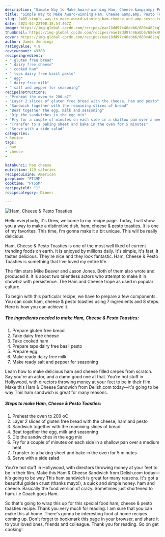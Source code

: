 ```yaml
---
description: "Simple Way to Make Award-winning Ham, Cheese &amp;amp; Pesto Toasties"
title: "Simple Way to Make Award-winning Ham, Cheese &amp;amp; Pesto Toasties"
slug: 2485-simple-way-to-make-award-winning-ham-cheese-and-amp-pesto-toasties
date: 2021-03-22T00:18:54.467Z
image: https://img-global.cpcdn.com/recipes/eae18dd97c46abb6/680x482cq70/ham-cheese-pesto-toasties-recipe-main-photo.jpg
thumbnail: https://img-global.cpcdn.com/recipes/eae18dd97c46abb6/680x482cq70/ham-cheese-pesto-toasties-recipe-main-photo.jpg
cover: https://img-global.cpcdn.com/recipes/eae18dd97c46abb6/680x482cq70/ham-cheese-pesto-toasties-recipe-main-photo.jpg
author: James Jennings
ratingvalue: 4.9
reviewcount: 49380
recipeingredient:
- " gluten free bread"
- " dairy free cheese"
- " cooked ham"
- " tsps dairy free basil pesto"
- " egg"
- " dairy free milk"
- " salt and pepper for seasoning"
recipeinstructions:
- "Preheat the oven to 200 oC"
- "Layer 2 slices of gluten free bread with the cheese, ham and pesto"
- "Sandwich together with the reamining slices of bread"
- "Beat together the egg, milk and seasoning"
- "Dip the sandwiches in the egg mix"
- "Fry for a couple of minutes on each side in a shallow pan over a medium heat"
- "Transfer to a baking sheet and bake in the oven for 5 minutes"
- "Serve with a side salad"
categories:
- Recipe
tags:
- ham
- cheese
- 

katakunci: ham cheese  
nutrition: 129 calories
recipecuisine: American
preptime: "PT39M"
cooktime: "PT55M"
recipeyield: "1"
recipecategory: Dinner

---
```



![Ham, Cheese &amp; Pesto Toasties](https://img-global.cpcdn.com/recipes/eae18dd97c46abb6/680x482cq70/ham-cheese-pesto-toasties-recipe-main-photo.jpg)

Hello everybody, it's Drew, welcome to my recipe page. Today, I will show you a way to make a distinctive dish, ham, cheese &amp; pesto toasties. It is one of my favorites. This time, I'm gonna make it a bit unique. This will be really delicious.

Ham, Cheese &amp; Pesto Toasties is one of the most well liked of current trending foods on earth. It is enjoyed by millions daily. It's simple, it's fast, it tastes delicious. They're nice and they look fantastic. Ham, Cheese &amp; Pesto Toasties is something that I've loved my entire life.

The film stars Mike Beaver and Jason Jones. Both of them also wrote and produced it. It is about two talentless actors who attempt to make it in showbiz with persistence. The Ham and Cheese trope as used in popular culture.


To begin with this particular recipe, we have to prepare a few components. You can cook ham, cheese &amp; pesto toasties using 7 ingredients and 8 steps. Here is how you can achieve it.

<!--inarticleads1-->

##### The ingredients needed to make Ham, Cheese &amp; Pesto Toasties:

1. Prepare  gluten free bread
1. Take  dairy free cheese
1. Take  cooked ham
1. Prepare  tsps dairy free basil pesto
1. Prepare  egg
1. Make ready  dairy free milk
1. Make ready  salt and pepper for seasoning


Learn how to make delicious ham and cheese filled crepes from scratch. Say you&#39;re an actor, and a damn good one at that. You&#39;re hot stuff in Hollywood, with directors throwing money at your feet to be in their film. Make this Ham &amp; Cheese Sandwich from Delish.com today—it&#39;s going to be way This ham sandwich is great for many reasons. 

<!--inarticleads2-->

##### Steps to make Ham, Cheese &amp; Pesto Toasties:

1. Preheat the oven to 200 oC
1. Layer 2 slices of gluten free bread with the cheese, ham and pesto
1. Sandwich together with the reamining slices of bread
1. Beat together the egg, milk and seasoning
1. Dip the sandwiches in the egg mix
1. Fry for a couple of minutes on each side in a shallow pan over a medium heat
1. Transfer to a baking sheet and bake in the oven for 5 minutes
1. Serve with a side salad


You&#39;re hot stuff in Hollywood, with directors throwing money at your feet to be in their film. Make this Ham &amp; Cheese Sandwich from Delish.com today—it&#39;s going to be way This ham sandwich is great for many reasons. It&#39;s got a beautiful golden crust (thanks mayo!), a quick and simple honey. ham and cheese. Basically the food version of crazy. Sometimes just shortened to ham. i.e Coach goes Ham. 

So that's going to wrap this up for this special food ham, cheese &amp; pesto toasties recipe. Thank you very much for reading. I am sure that you can make this at home. There's gonna be interesting food at home recipes coming up. Don't forget to bookmark this page in your browser, and share it to your loved ones, friends and colleague. Thank you for reading. Go on get cooking!
